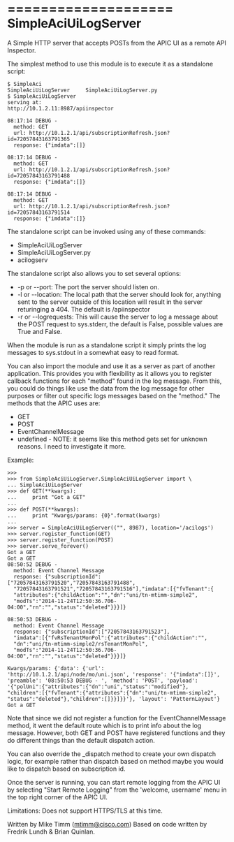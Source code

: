 ====================
SimpleAciUiLogServer
====================

A Simple HTTP server that accepts POSTs from the APIC UI as a remote API
Inspector.

The simplest method to use this module is to execute it as a standalone script:

    $ SimpleAci
    SimpleAciUiLogServer     SimpleAciUiLogServer.py
    $ SimpleAciUiLogServer
    serving at:
    http://10.1.2.11:8987/apiinspector

    08:17:14 DEBUG -
      method: GET
      url: http://10.1.2.1/api/subscriptionRefresh.json?id=72057843163791365
      response: {"imdata":[]}

    08:17:14 DEBUG -
      method: GET
      url: http://10.1.2.1/api/subscriptionRefresh.json?id=72057843163791488
      response: {"imdata":[]}

    08:17:14 DEBUG -
      method: GET
      url: http://10.1.2.1/api/subscriptionRefresh.json?id=72057843163791514
      response: {"imdata":[]}

The standalone script can be invoked using any of these commands:

* SimpleAciUiLogServer
* SimpleAciUiLogServer.py
* acilogserv

The standalone script also allows you to set several options:

* -p or --port: The port the server should listen on.
* -l or --location: The local path that the server should look for, anything
  sent to the server outside of this location will result in the server
  returinging a 404.  The default is /apiinspector
* -r or --logrequests: This will cause the server to log a message about the
  POST request to sys.stderr, the default is False, possible values are True and
  False.

When the module is run as a standalone script it simply prints the log messages
to sys.stdout in a somewhat easy to read format.

You can also import the module and use it as a server as part of another
application.  This provides you with flexibility as it allows you to register
callback functions for each "method" found in the log message.  From this, you
could do things like use the data from the log message for other purposes or
filter out specific logs messages based on the "method."  The methods that the
APIC uses are:

* GET
* POST
* EventChannelMessage
* undefined - NOTE: it seems like this method gets set for unknown reasons.
  I need to investigate it more.

Example:

    >>>
    >>> from SimpleAciUiLogServer.SimpleAciUiLogServer import \
    ... SimpleAciUiLogServer
    >>> def GET(**kwargs):
    ...     print "Got a GET"
    ...
    >>> def POST(**kwargs):
    ...     print "Kwargs/params: {0}".format(kwargs)
    ...
    >>> server = SimpleAciUiLogServer(("", 8987), location='/acilogs')
    >>> server.register_function(GET)
    >>> server.register_function(POST)
    >>> server.serve_forever()
    Got a GET
    Got a GET
    08:50:52 DEBUG -
      method: Event Channel Message
      response: {"subscriptionId":["72057843163791520","72057843163791488",
      "72057843163791521","72057843163791516"],"imdata":[{"fvTenant":{
      "attributes":{"childAction":"","dn":"uni/tn-mtimm-simple2",
      "modTs":"2014-11-24T12:50:36.706-04:00","rn":"","status":"deleted"}}}]}

    08:50:53 DEBUG -
      method: Event Channel Message
      response: {"subscriptionId":["72057843163791523"],
      "imdata":[{"fvRsTenantMonPol":{"attributes":{"childAction":"",
      "dn":"uni/tn-mtimm-simple2/rsTenantMonPol",
      "modTs":"2014-11-24T12:50:36.706-04:00","rn":"","status":"deleted"}}}]}

    Kwargs/params: {'data': {'url':
    'http://10.1.2.1/api/node/mo/uni.json', 'response': '{"imdata":[]}',
    'preamble': '08:50:53 DEBUG - ', 'method': 'POST', 'payload':
    '{"polUni":{"attributes":{"dn":"uni","status":"modified"},
    "children":[{"fvTenant":{"attributes":{"dn":"uni/tn-mtimm-simple2",
    "status":"deleted"},"children":[]}}]}}'}, 'layout': 'PatternLayout'}
    Got a GET

Note that since we did not register a function for the EventChannelMessage
method, it went the default route which is to print info about the log message.
However, both GET and POST have registered functions and they do different
things than the default dispatch action.

You can also override the \_dispatch method to create your own dispatch logic,
for example rather than dispatch based on method maybe you would like to
dispatch based on subscription id.

Once the server is running, you can start remote logging from the APIC UI by
selecting "Start Remote Logging" from the 'welcome, username' menu in the top
right corner of the APIC UI.

Limitations: Does not support HTTPS/TLS at this time.

Written by Mike Timm (mtimm@cisco.com)
Based on code written by Fredrik Lundh & Brian Quinlan.
 